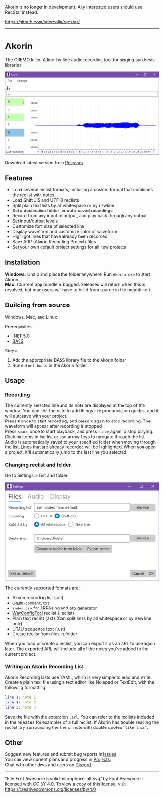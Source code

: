 Akorin is no longer in development. Any interested users should use RecStar instead.

https://github.com/sdercolin/recstar/

---

# Akorin
The OREMO killer: A line-by-line audio recording tool for singing synthesis libraries

![Akorin screenshot](screenshot.png)

Download latest version from [Releases](https://github.com/adlez27/akorin/releases).

## Features
* Load several reclist formats, including a custom format that combines the reclist with notes
* Load Shift JIS and UTF-8 reclists
* Split plain text lists by all whitespace or by newline
* Set a destination folder for auto-saved recordings
* Record from any input or output, and play back through any output
* Set input/output levels
* Customize font size of selected line
* Display waveform and customize color of waveform
* Highlight lines that have already been recorded
* Save ARP (Akorin Recording Project) files
* Set your own default project settings for all new projects

## Installation
**Windows:** Unzip and place the folder anywhere. Run `Akorin.exe` to start Akorin.  
**Mac:** (Current app bundle is bugged. Releases will return when this is resolved, but mac users will have to build from source in the meantime.)

## Building from source
Windows, Mac, and Linux  

Prerequisites
- [.NET 5.0](https://dotnet.microsoft.com/)
- [BASS](https://www.un4seen.com/)

Steps
1. Add the appropriate BASS library file to the Akorin folder
2. Run `dotnet build` in the Akorin folder

## Usage
### Recording
The currently selected line and its note are displayed at the top of the window. You can edit the note to add things like pronunciation guides, and it will autosave with your project.  
Press `R` once to start recording, and press `R` again to stop recording. The waveform will appear after recording is stopped.  
Press `space` once to start playback, and press `space` again to stop playing.  
Click on items in the list or use arrow keys to navigate through the list. Audio is automatically saved to your specified folder when moving through the list. Lines that are already recorded will be highlighted. When you open a project, it'll automatically jump to the last line you selected.

### Changing reclist and folder
Go to Settings > List and folder.

![File settings screenshot](file-settings.png)

The currently supported formats are:
- Akorin recording list (.arl)
- `OREMO-comment.txt`
- `index.csv` for ARPAsing and [oto generator](https://github.com/adlez27/oto-generator)
- [WavConfigTool](https://github.com/HeidenBZR/WavConfigTool) reclist (.reclist)
- Plain text reclist (.txt) (Can split lines by all whitespace or by new line only)
- UTAU sequence text (.ust)
- Create reclist from files in folder

When you load or create a reclist, you can export it as an ARL to use again later. The exported ARL will include all of the notes you've added to the current project.

### Writing an Akorin Recording List
Akorin Recording Lists use YAML, which is very simple to read and write. Create a plain text file using a text editor like Notepad or TextEdit, with the following formatting.
```yaml
line 1: note 1
line 2: note 2
line 3: note 3
```
Save the file with the extension `.arl`. You can refer to the reclists included in the releases for examples of a full reclist. If Akorin has trouble reading the reclist, try surrounding the line or note with double quotes ``"like this"``.

## Other
Suggest new features and submit bug reports in [Issues](https://github.com/adlez27/akorin/issues).  
You can view current plans and progress in [Projects](https://github.com/adlez27/akorin/projects).  
Chat with other devs and users on [Discord](https://discord.gg/qZEPyhSqmf).

---
"File:Font Awesome 5 solid microphone-alt.svg" by Font Awesome is licensed with CC BY 4.0. To view a copy of this license, visit https://creativecommons.org/licenses/by/4.0
